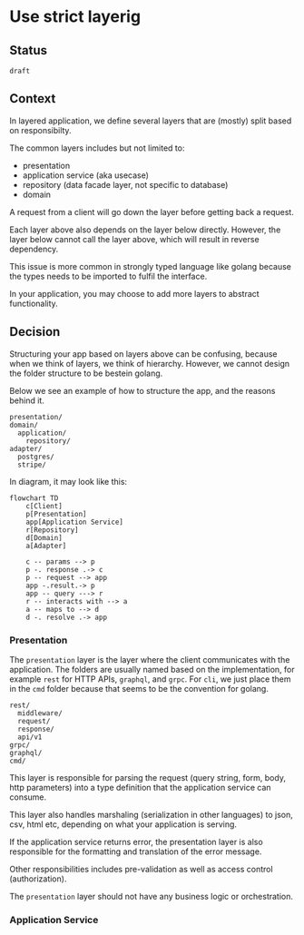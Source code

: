 # Use strict layerig

## Status

`draft`

## Context

In layered application, we define several layers that are (mostly) split based on responsibilty.

The common layers includes but not limited to:

- presentation
- application service (aka usecase)
- repository (data facade layer, not specific to database)
- domain

A request from a client will go down the layer before getting back a request.

Each layer above also depends on the layer below directly. However, the layer below cannot call the layer above, which will result in reverse dependency.

This issue is more common in strongly typed language like golang because the types needs to be imported to fulfil the interface.

In your application, you may choose to add more layers to abstract functionality.

## Decision

Structuring your app based on layers above can be confusing, because when we think of layers, we think of hierarchy. However, we cannot design the folder structure to be bestein golang.

Below we see an example of how to structure the app, and the reasons behind it.

```
presentation/
domain/
  application/
    repository/
adapter/
  postgres/
  stripe/
```

In diagram, it may look like this:

```mermaid
flowchart TD
    c[Client]
    p[Presentation]
    app[Application Service]
    r[Repository]
    d[Domain]
    a[Adapter]

    c -- params --> p
    p -. response .-> c
    p -- request --> app
    app -.result.-> p    
    app -- query ---> r
    r -- interacts with --> a
    a -- maps to --> d
    d -. resolve .-> app
```

### Presentation

The `presentation` layer is the layer where the client communicates with the application. The folders are usually named based on the implementation, for example `rest` for HTTP APIs, `graphql`, and `grpc`. For `cli`, we just place them in the `cmd` folder because that seems to be the convention for golang.

```
rest/
  middleware/
  request/
  response/
  api/v1
grpc/
graphql/
cmd/
```

This layer is responsible for parsing the request (query string, form, body, http parameters) into a type definition that the application service can consume. 

This layer also handles marshaling (serialization in other languages) to json, csv, html etc, depending on what your application is serving.

If the application service returns error, the presentation layer is also responsible for the formatting and translation of the error message.

Other responsibilities includes pre-validation as well as access control (authorization).

The `presentation` layer should not have any business logic or orchestration.

### Application Service
